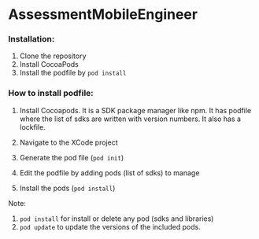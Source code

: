 # AssessmentMobileEngineer

### Installation:
1. Clone the repository
2. Install CocoaPods
3. Install the podfile by `pod install`


### How to install podfile:

1. Install Cocoapods. It is a SDK package manager like npm. It has podfile where the list of sdks are written with version numbers. It also has a lockfile.

2. Navigate to the XCode project

3. Generate the pod file (`pod init`)

4. Edit the podfile by adding pods (list of sdks) to manage

5. Install the pods (`pod install`)


Note:
1. `pod install` for install or delete any pod (sdks and libraries)
2. `pod update` to update the versions of the included pods.
